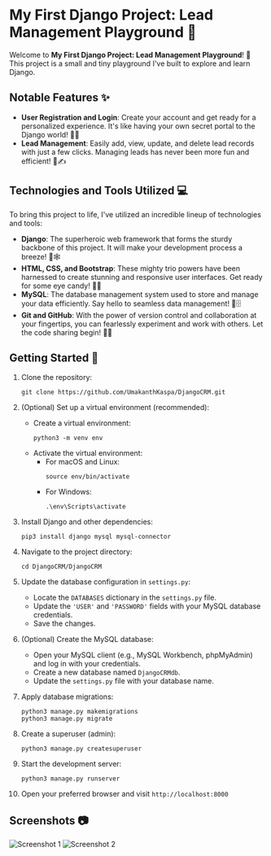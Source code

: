 
# My First Django Project: Lead Management Playground 🌱

Welcome to **My First Django Project: Lead Management Playground**! 🚀 This project is a small and tiny playground I've built to explore and learn Django.

## Notable Features ✨
- **User Registration and Login**: Create your account and get ready for a personalized experience. It's like having your own secret portal to the Django world! 🚪🔐
- **Lead Management**: Easily add, view, update, and delete lead records with just a few clicks. Managing leads has never been more fun and efficient! 💼✍️

## Technologies and Tools Utilized 💻
To bring this project to life, I've utilized an incredible lineup of technologies and tools:

- **Django**: The superheroic web framework that forms the sturdy backbone of this project. It will make your development process a breeze! 💪🕸️
- **HTML, CSS, and Bootstrap**: These mighty trio powers have been harnessed to create stunning and responsive user interfaces. Get ready for some eye candy! 🎨🌟
- **MySQL**: The database management system used to store and manage your data efficiently. Say hello to seamless data management! 💾🗄️
- **Git and GitHub**: With the power of version control and collaboration at your fingertips, you can fearlessly experiment and work with others. Let the code sharing begin! 🤝🚀

## Getting Started 🌟

1. Clone the repository:
   ```
   git clone https://github.com/UmakanthKaspa/DjangoCRM.git
   ```

2. (Optional) Set up a virtual environment (recommended):
   - Create a virtual environment:
     ```
     python3 -m venv env
     ```
   - Activate the virtual environment:
     - For macOS and Linux:
       ```
       source env/bin/activate
       ```
     - For Windows:
       ```
       .\env\Scripts\activate
       ```

3. Install Django and other dependencies:
   ```
   pip3 install django mysql mysql-connector
   ```

4. Navigate to the project directory:
   ```
   cd DjangoCRM/DjangoCRM
   ```

5. Update the database configuration in `settings.py`:
   - Locate the `DATABASES` dictionary in the `settings.py` file.
   - Update the `'USER'` and `'PASSWORD'` fields with your MySQL database credentials.
   - Save the changes.

6. (Optional) Create the MySQL database:
   - Open your MySQL client (e.g., MySQL Workbench, phpMyAdmin) and log in with your credentials.
   - Create a new database named `DjangoCRMdb`.
   - Update the `settings.py` file with your database name.

7. Apply database migrations:
   ```
   python3 manage.py makemigrations
   python3 manage.py migrate
   ```

8. Create a superuser (admin):
   ```
   python3 manage.py createsuperuser
   ```

9. Start the development server:
   ```
   python3 manage.py runserver
   ```

10. Open your preferred browser and visit `http://localhost:8000`

## Screenshots 📷

![Screenshot 1](https://github.com/UmakanthKaspa/DjangoCRM/assets/124495588/ed581876-fc52-4ccc-8195-7df8384efbbd)
![Screenshot 2](https://github.com/UmakanthKaspa/DjangoCRM/assets/124495588/4966904d-5a7c-4fc8-a94f-55250a96e148)

